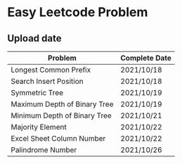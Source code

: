 # Easy Leetcode Problem

## Upload date
| Problem | Complete Date |  
| --- | --- |  
| Longest Common Prefix | 2021/10/18 |  
| Search Insert Position | 2021/10/18 |  
| Symmetric Tree | 2021/10/19 | 
| Maximum Depth of Binary Tree | 2021/10/19 |  
| Minimum Depth of Binary Tree | 2021/10/21 |    
| Majority Element | 2021/10/22 |  
| Excel Sheet Column Number | 2021/10/22 |  
| Palindrome Number | 2021/10/26 |
